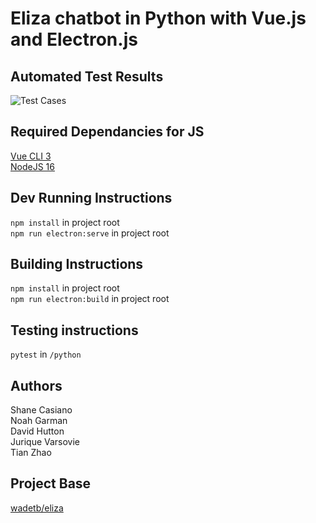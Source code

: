 # Eliza chatbot in Python with Vue.js and Electron.js

## Automated Test Results
![Test Cases](https://github.com/scasiano/ElizaRemastered/actions/workflows/python-app.yml/badge.svg)

## Required Dependancies for JS
[Vue CLI 3](https://cli.vuejs.org/)  
[NodeJS 16](https://nodejs.org/)

## Dev Running Instructions
`npm install` in project root  
`npm run electron:serve` in project root

## Building Instructions
`npm install` in project root  
`npm run electron:build` in project root

## Testing instructions
`pytest` in `/python`

## Authors
Shane Casiano  
Noah Garman  
David Hutton  
Jurique Varsovie  
Tian Zhao

## Project Base
[wadetb/eliza](https://github.com/wadetb/eliza)
